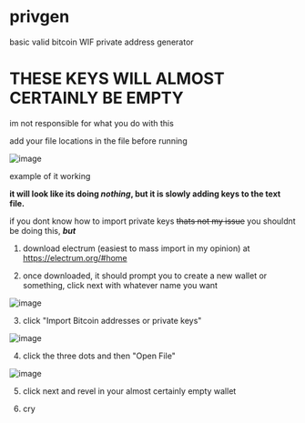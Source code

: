 # privgen
basic valid bitcoin WIF private address generator
<h1>THESE KEYS WILL ALMOST CERTAINLY BE EMPTY</h1>
im not responsible for what you do with this

add your file locations in the file before running



![image](https://user-images.githubusercontent.com/91802844/221504342-1daf9af3-0230-44ea-a7c0-7d4442876478.png)

example of it working

<b> it will look like its doing <i>nothing</i>, but it is slowly adding keys to the text file.</b>

if you dont know how to import private keys <s>thats not my issue</s> you shouldnt be doing this, <b><i>but</i></b>

1. download electrum (easiest to mass import in my opinion) at https://electrum.org/#home

2. once downloaded, it should prompt you to create a new wallet or something, click next with whatever name you want

![image](https://user-images.githubusercontent.com/91802844/221505213-a268cffa-426d-46ad-8129-23fef7b48ec0.png)

3. click "Import Bitcoin addresses or private keys"

![image](https://user-images.githubusercontent.com/91802844/221505296-fd01026e-a50e-4261-a3ff-31f998992f35.png)

4. click the three dots and then "Open File"

![image](https://user-images.githubusercontent.com/91802844/221505390-ac7e1ee1-0f17-446b-a3d6-cecf80a08593.png)

5. click next and revel in your almost certainly empty wallet

6. cry

